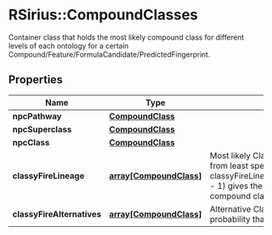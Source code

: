 # RSirius::CompoundClasses

Container class that holds the most likely compound class for different levels of each ontology for a  certain Compound/Feature/FormulaCandidate/PredictedFingerprint.

## Properties
Name | Type | Description | Notes
------------ | ------------- | ------------- | -------------
**npcPathway** | [**CompoundClass**](CompoundClass.md) |  | [optional] 
**npcSuperclass** | [**CompoundClass**](CompoundClass.md) |  | [optional] 
**npcClass** | [**CompoundClass**](CompoundClass.md) |  | [optional] 
**classyFireLineage** | [**array[CompoundClass]**](CompoundClass.md) | Most likely ClassyFire lineage from ordered from least specific to most specific class  classyFireLineage.get(classyFireLineage.size() - 1) gives the most specific ClassyFire compound class annotation | [optional] 
**classyFireAlternatives** | [**array[CompoundClass]**](CompoundClass.md) | Alternative ClassyFire classes with high probability that do not fit into the linage | [optional] 


